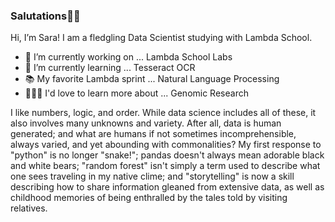 ### Salutations🖐🏻

 Hi, I’m Sara! I am a fledgling Data Scientist studying with Lambda School.

- 🔭 I’m currently working on ... Lambda School Labs
- 🌱 I’m currently learning ... Tesseract OCR
- 📚 My favorite Lambda sprint ... Natural Language Processing
- 👩🏻‍💻 I'd love to learn more about ... Genomic Research

I like numbers, logic, and order. While data science includes all of these, it also involves many unknowns and variety. After all, data is human generated; and what are humans if not sometimes incomprehensible, always varied, and yet abounding with commonalities? My first response to "python" is no longer "snake!"; pandas doesn't always mean adorable black and white bears; "random forest" isn't simply a term used to describe what one sees traveling in my native clime; and "storytelling" is now a skill describing how to share information gleaned from extensive data, as well as childhood memories of being enthralled by the tales told by visiting relatives.

<!--
**SaraWestWA/SaraWestWA** is a ✨ _special_ ✨ repository because its `README.md` (this file) appears on your GitHub profile.

Here are some ideas to get you started:

- 🔭 I’m currently working on ... Lambda School Labs
- 🌱 I’m currently learning ... Tesseract OCR
- 👯 I’m looking to collaborate on ...
- 🤔 I’m looking for help with ...
- 💬 Ask me about ...
- 📫 How to reach me: ...
- ⚡ Fun fact: ...
-->
